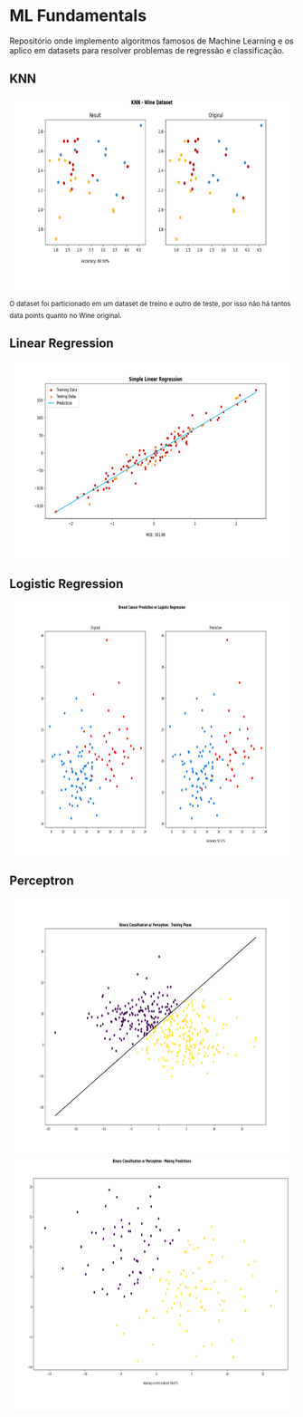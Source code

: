 # ML Fundamentals
Repositório onde implemento algoritmos famosos de Machine Learning e os aplico em datasets para resolver problemas de regressão e classificação.

## KNN
<img width="700" height="350" src="img/knn.png">
<sub>O dataset foi particionado em um dataset de treino e outro de teste, por isso não há tantos data points quanto no Wine original.</sub>

## Linear Regression
<img width="700" height="350" src="img/linear_regression.png">

## Logistic Regression
<img width="700" height="450" src="img/logistic_r.png">

## Perceptron
<img width="700" height="450" src="img/perceptron_training.png">
<img width="700" height="450" src="img/perceptron_predictions.png">
